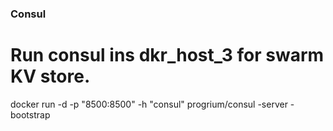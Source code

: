 ### Consul
# Run consul ins dkr_host_3 for swarm KV store.

docker run -d -p "8500:8500" -h "consul" progrium/consul -server -bootstrap